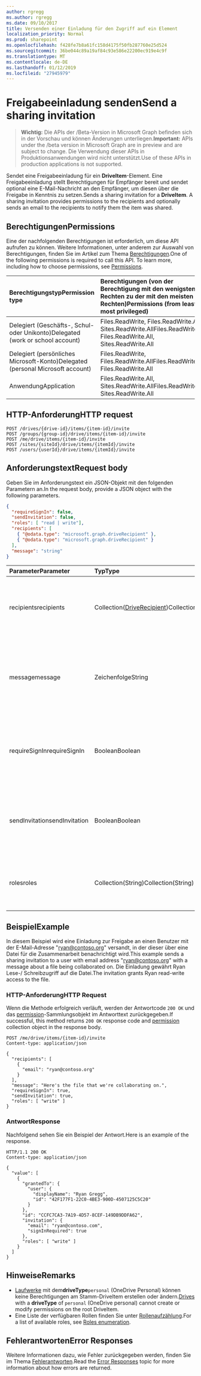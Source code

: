```yaml
---
author: rgregg
ms.author: rgregg
ms.date: 09/10/2017
title: Versenden einer Einladung für den Zugriff auf ein Element
localization_priority: Normal
ms.prod: sharepoint
ms.openlocfilehash: f428fe7b8a61fc158d4175f50fb287760e25d524
ms.sourcegitcommit: 36be044c89a19af84c93e586e22200ec919e4c9f
ms.translationtype: MT
ms.contentlocale: de-DE
ms.lasthandoff: 01/12/2019
ms.locfileid: "27945979"
---
```

# <a name="send-a-sharing-invitation"></a><span data-ttu-id="84af9-102">Freigabeeinladung senden</span><span class="sxs-lookup"><span data-stu-id="84af9-102">Send a sharing invitation</span></span>

> <span data-ttu-id="84af9-103">**Wichtig:** Die APIs der /Beta-Version in Microsoft Graph befinden sich in der Vorschau und können Änderungen unterliegen.</span><span class="sxs-lookup"><span data-stu-id="84af9-103">**Important:** APIs under the /beta version in Microsoft Graph are in preview and are subject to change.</span></span> <span data-ttu-id="84af9-104">Die Verwendung dieser APIs in Produktionsanwendungen wird nicht unterstützt.</span><span class="sxs-lookup"><span data-stu-id="84af9-104">Use of these APIs in production applications is not supported.</span></span>

<span data-ttu-id="84af9-p102">Sendet eine Freigabeeinladung für ein **DriveItem**-Element. Eine Freigabeeinladung stellt Berechtigungen für Empfänger bereit und sendet optional eine E-Mail-Nachricht an den Empfänger, um diesen über die Freigabe in Kenntnis zu setzen.</span><span class="sxs-lookup"><span data-stu-id="84af9-p102">Sends a sharing invitation for a **DriveItem**. A sharing invitation provides permissions to the recipients and optionally sends an email to the recipients to notify them the item was shared.</span></span>

## <a name="permissions"></a><span data-ttu-id="84af9-107">Berechtigungen</span><span class="sxs-lookup"><span data-stu-id="84af9-107">Permissions</span></span>

<span data-ttu-id="84af9-p103">Eine der nachfolgenden Berechtigungen ist erforderlich, um diese API aufrufen zu können. Weitere Informationen, unter anderem zur Auswahl von Berechtigungen, finden Sie im Artikel zum Thema [Berechtigungen](/graph/permissions-reference).</span><span class="sxs-lookup"><span data-stu-id="84af9-p103">One of the following permissions is required to call this API. To learn more, including how to choose permissions, see [Permissions](/graph/permissions-reference).</span></span>

|<span data-ttu-id="84af9-110">Berechtigungstyp</span><span class="sxs-lookup"><span data-stu-id="84af9-110">Permission type</span></span>      | <span data-ttu-id="84af9-111">Berechtigungen (von der Berechtigung mit den wenigsten Rechten zu der mit den meisten Rechten)</span><span class="sxs-lookup"><span data-stu-id="84af9-111">Permissions (from least to most privileged)</span></span>              |
|:--------------------|:---------------------------------------------------------|
|<span data-ttu-id="84af9-112">Delegiert (Geschäfts-, Schul- oder Unikonto)</span><span class="sxs-lookup"><span data-stu-id="84af9-112">Delegated (work or school account)</span></span> | <span data-ttu-id="84af9-113">Files.ReadWrite, Files.ReadWrite.All, Sites.ReadWrite.All</span><span class="sxs-lookup"><span data-stu-id="84af9-113">Files.ReadWrite, Files.ReadWrite.All, Sites.ReadWrite.All</span></span>    |
|<span data-ttu-id="84af9-114">Delegiert (persönliches Microsoft-Konto)</span><span class="sxs-lookup"><span data-stu-id="84af9-114">Delegated (personal Microsoft account)</span></span> | <span data-ttu-id="84af9-115">Files.ReadWrite, Files.ReadWrite.All</span><span class="sxs-lookup"><span data-stu-id="84af9-115">Files.ReadWrite, Files.ReadWrite.All</span></span>    |
|<span data-ttu-id="84af9-116">Anwendung</span><span class="sxs-lookup"><span data-stu-id="84af9-116">Application</span></span> | <span data-ttu-id="84af9-117">Files.ReadWrite.All, Sites.ReadWrite.All</span><span class="sxs-lookup"><span data-stu-id="84af9-117">Files.ReadWrite.All, Sites.ReadWrite.All</span></span> |

## <a name="http-request"></a><span data-ttu-id="84af9-118">HTTP-Anforderung</span><span class="sxs-lookup"><span data-stu-id="84af9-118">HTTP request</span></span>

<!-- { "blockType": "ignored" } -->

```http
POST /drives/{drive-id}/items/{item-id}/invite
POST /groups/{group-id}/drive/items/{item-id}/invite
POST /me/drive/items/{item-id}/invite
POST /sites/{siteId}/drive/items/{itemId}/invite
POST /users/{userId}/drive/items/{itemId}/invite
```

## <a name="request-body"></a><span data-ttu-id="84af9-119">Anforderungstext</span><span class="sxs-lookup"><span data-stu-id="84af9-119">Request body</span></span>

<span data-ttu-id="84af9-120">Geben Sie im Anforderungstext ein JSON-Objekt mit den folgenden Parametern an.</span><span class="sxs-lookup"><span data-stu-id="84af9-120">In the request body, provide a JSON object with the following parameters.</span></span>

<!-- { "blockType": "resource", "@odata.type": "microsoft.graph.inviteParameters", "scopes": "files.readwrite" } -->

```json
{
  "requireSignIn": false,
  "sendInvitation": false,
  "roles": [ "read | write"],
  "recipients": [
    { "@odata.type": "microsoft.graph.driveRecipient" },
    { "@odata.type": "microsoft.graph.driveRecipient" }
  ],
  "message": "string"
}
```

| <span data-ttu-id="84af9-121">Parameter</span><span class="sxs-lookup"><span data-stu-id="84af9-121">Parameter</span></span>        | <span data-ttu-id="84af9-122">Typ</span><span class="sxs-lookup"><span data-stu-id="84af9-122">Type</span></span>                                            | <span data-ttu-id="84af9-123">Beschreibung</span><span class="sxs-lookup"><span data-stu-id="84af9-123">Description</span></span>                                                                                                |
|:-----------------|:------------------------------------------------|:-----------------------------------------------------------------------------------------------------------|
| <span data-ttu-id="84af9-124">recipients</span><span class="sxs-lookup"><span data-stu-id="84af9-124">recipients</span></span>       | <span data-ttu-id="84af9-125">Collection([DriveRecipient](../resources/driverecipient.md))</span><span class="sxs-lookup"><span data-stu-id="84af9-125">Collection([DriveRecipient](../resources/driverecipient.md))</span></span> | <span data-ttu-id="84af9-126">Eine Sammlung der Empfänger, die Zugriff und die Freigabeeinladung erhalten.</span><span class="sxs-lookup"><span data-stu-id="84af9-126">A collection of recipients who will receive access and the sharing invitation.</span></span>                                            |
| <span data-ttu-id="84af9-127">message</span><span class="sxs-lookup"><span data-stu-id="84af9-127">message</span></span>          | <span data-ttu-id="84af9-128">Zeichenfolge</span><span class="sxs-lookup"><span data-stu-id="84af9-128">String</span></span>                                          | <span data-ttu-id="84af9-p104">Eine formatierte Nur-Text-Nachricht, die in der Freigabeeinladung enthalten ist. Die maximale Länge beträgt 2000 Zeichen.</span><span class="sxs-lookup"><span data-stu-id="84af9-p104">A plain text formatted message that is included in the sharing invitation. Maximum length 2000 characters.</span></span> |
| <span data-ttu-id="84af9-131">requireSignIn</span><span class="sxs-lookup"><span data-stu-id="84af9-131">requireSignIn</span></span>    | <span data-ttu-id="84af9-132">Boolean</span><span class="sxs-lookup"><span data-stu-id="84af9-132">Boolean</span></span>                                         | <span data-ttu-id="84af9-133">Gibt an, ob der Empfänger der Einladung sich anmelden muss, um auf das freigegebene Element zuzugreifen.</span><span class="sxs-lookup"><span data-stu-id="84af9-133">Specifies where the recipient of the invitation is required to sign-in to view the shared item.</span></span>            |
| <span data-ttu-id="84af9-134">sendInvitation</span><span class="sxs-lookup"><span data-stu-id="84af9-134">sendInvitation</span></span>   | <span data-ttu-id="84af9-135">Boolean</span><span class="sxs-lookup"><span data-stu-id="84af9-135">Boolean</span></span>                                         | <span data-ttu-id="84af9-136">Gibt an, ob eine E-Mail oder ein Beitrag generiert (falsch) oder ob nur die Berechtigung erstellt (true) wurde.</span><span class="sxs-lookup"><span data-stu-id="84af9-136">Specifies if an email or post is generated (false) or if the permission is just created (true).</span></span>            |
| <span data-ttu-id="84af9-137">roles</span><span class="sxs-lookup"><span data-stu-id="84af9-137">roles</span></span>            | <span data-ttu-id="84af9-138">Collection(String)</span><span class="sxs-lookup"><span data-stu-id="84af9-138">Collection(String)</span></span>                              | <span data-ttu-id="84af9-139">Gibt die Rollen an, die den Empfängern der Freigabeeinladung erteilt werden.</span><span class="sxs-lookup"><span data-stu-id="84af9-139">Specify the roles that are be granted to the recipients of the sharing invitation.</span></span>                         |

## <a name="example"></a><span data-ttu-id="84af9-140">Beispiel</span><span class="sxs-lookup"><span data-stu-id="84af9-140">Example</span></span>

<span data-ttu-id="84af9-141">In diesem Beispiel wird eine Einladung zur Freigabe an einen Benutzer mit der E-Mail-Adresse "ryan@contoso.org" versandt, in der dieser über eine Datei für die Zusammenarbeit benachrichtigt wird.</span><span class="sxs-lookup"><span data-stu-id="84af9-141">This example sends a sharing invitation to a user with email address "ryan@contoso.org" with a message about a file being collaborated on.</span></span>
<span data-ttu-id="84af9-142">Die Einladung gewährt Ryan Lese-/ Schreibzugriff auf die Datei.</span><span class="sxs-lookup"><span data-stu-id="84af9-142">The invitation grants Ryan read-write access to the file.</span></span>

### <a name="http-request"></a><span data-ttu-id="84af9-143">HTTP-Anforderung</span><span class="sxs-lookup"><span data-stu-id="84af9-143">HTTP Request</span></span>

<span data-ttu-id="84af9-144">Wenn die Methode erfolgreich verläuft, werden der Antwortcode `200 OK` und das [permission](../resources/permission.md)-Sammlungsobjekt im Antworttext zurückgegeben.</span><span class="sxs-lookup"><span data-stu-id="84af9-144">If successful, this method returns `200 OK` response code and [permission](../resources/permission.md) collection object in the response body.</span></span>

<!-- { "blockType": "request", "name": "send-sharing-invite", "@odata.type": "microsoft.graph.inviteParameters", "scopes": "files.readwrite", "target": "action" } -->

```http
POST /me/drive/items/{item-id}/invite
Content-type: application/json

{
  "recipients": [
    {
      "email": "ryan@contoso.org"
    }
  ],
  "message": "Here's the file that we're collaborating on.",
  "requireSignIn": true,
  "sendInvitation": true,
  "roles": [ "write" ]
}
```

### <a name="response"></a><span data-ttu-id="84af9-145">Antwort</span><span class="sxs-lookup"><span data-stu-id="84af9-145">Response</span></span>

<span data-ttu-id="84af9-146">Nachfolgend sehen Sie ein Beispiel der Antwort.</span><span class="sxs-lookup"><span data-stu-id="84af9-146">Here is an example of the response.</span></span>

<!-- { "blockType": "response", "@odata.type": "Collection(microsoft.graph.permission)", "truncated": true } -->

```http
HTTP/1.1 200 OK
Content-type: application/json

{
  "value": [
    {
      "grantedTo": {
        "user": {
          "displayName": "Ryan Gregg",
          "id": "42F177F1-22C0-4BE3-900D-4507125C5C20"
        }
      },
      "id": "CCFC7CA3-7A19-4D57-8CEF-149DB9DDFA62",
      "invitation": {
        "email": "ryan@contoso.com",
        "signInRequired": true
      },
      "roles": [ "write" ]
    }
  ]
}
```

## <a name="remarks"></a><span data-ttu-id="84af9-147">Hinweise</span><span class="sxs-lookup"><span data-stu-id="84af9-147">Remarks</span></span>

* <span data-ttu-id="84af9-148">[Laufwerke](../resources/drive.md) mit dem**driveType**`personal` (OneDrive Personal) können keine Berechtigungen am Stamm-DriveItem erstellen oder ändern.</span><span class="sxs-lookup"><span data-stu-id="84af9-148">[Drives](../resources/drive.md) with a **driveType** of `personal` (OneDrive personal) cannot create or modify permissions on the root DriveItem.</span></span>
* <span data-ttu-id="84af9-149">Eine Liste der verfügbaren Rollen finden Sie unter [Rollenaufzählung](../resources/permission.md#roles-enumeration-values).</span><span class="sxs-lookup"><span data-stu-id="84af9-149">For a list of available roles, see [Roles enumeration](../resources/permission.md#roles-enumeration-values).</span></span>

## <a name="error-responses"></a><span data-ttu-id="84af9-150">Fehlerantworten</span><span class="sxs-lookup"><span data-stu-id="84af9-150">Error Responses</span></span>

<span data-ttu-id="84af9-151">Weitere Informationen dazu, wie Fehler zurückgegeben werden, finden Sie im Thema [Fehlerantworten][error-response].</span><span class="sxs-lookup"><span data-stu-id="84af9-151">Read the [Error Responses][error-response] topic for more information about how errors are returned.</span></span>


[error-response]: /graph/errors

<!-- {
  "type": "#page.annotation",
  "description": "Add permissions to an item and optionally send a sharing notification.",
  "keywords": "retrieve,item,metadata",
  "section": "documentation",
  "tocPath": "Sharing/Add permissions"
} -->
